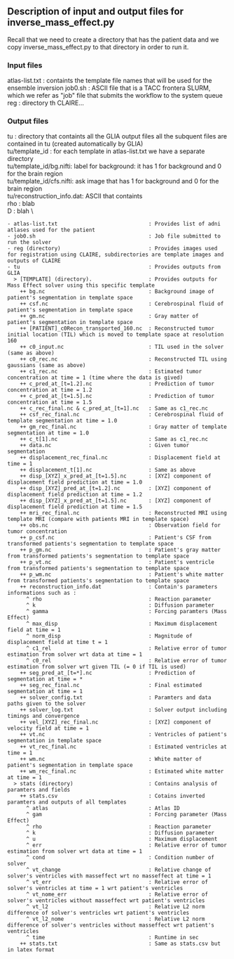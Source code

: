 ## Description of input and output files for inverse_mass_effect.py
Recall that we need to create a directory that has the patient data and we copy inverse_mass_effect.py to that directory in order to run it. 


### Input files
atlas-list.txt  : containts the template file names that will be used for the ensemble inversion
job0.sh : ASCII file that is a TACC frontera SLURM, which we refer as "job" file that submits the workflow to the system queue
reg : directory th CLAIRE...

### Output files
tu : directory that containts all the GLIA output files all the subquent files are contained in tu (created automatically by GLIA) \
tu/template_id : for each template in atlas-list.txt we have a separate directory  \
tu/template_id/bg.nifti: label for background: it has 1 for background and 0 for the brain region  \
tu/template_id/cfs.nifti: ask image that has 1 for background and 0 for the brain region \
tu/reconstruction_info.dat: ASCII that containts \
        rho : blab \
        D : blah \


 
    - atlas-list.txt                             : Provides list of adni atlases used for the patient
    - job0.sh                                    : Job file submitted to run the solver
    - reg (directory)                            : Provides images used for registration using CLAIRE, subdirectories are template images and outputs of CLAIRE
    - tu                                         : Provides outputs from GLIA 
      > [TEMPLATE] (directory).                  : Provides outputs for Mass Effect solver using this specific template 
        ++ bg.nc                                 : Background image of patient's segmentation in template space
        ++ csf.nc                                : Cerebrospinal fluid of patient's segmentation in template space
        ++ gm.nc                                 : Gray matter of patient's segmentation in template space
        ++ [PATIENT]_c0Recon_transported_160.nc  : Reconstructed tumor initial location (TIL) which is moved to template space at resolution 160
        ++ c0_input.nc                           : TIL used in the solver (same as above)
        ++ c0_rec.nc                             : Reconstructed TIL using gaussians (same as above)
        ++ c1_rec.nc                             : Estimated tumor concentration at time = 1 (time where the data is gived)
        ++ c_pred_at_[t=1.2].nc                  : Prediction of tumor concentration at time = 1.2 
        ++ c_pred_at_[t=1.5].nc                  : Prediction of tumor concentration at time = 1.5
        ++ c_rec_final.nc & c_pred_at_[t=1].nc   : Same as c1_rec.nc
        ++ csf_rec_final.nc                      : Cerebrospinal fluid of template segmentation at time = 1.0
        ++ gm_rec_final.nc                       : Gray matter of template segmentation at time = 1.0
        ++ c_t[1].nc                             : Same as c1_rec.nc
        ++ data.nc                               : Given tumor segmentation 
        ++ displacement_rec_final.nc             : Displacement field at time = 1
        ++ displacement_t[1].nc                  : Same as above 
        ++ disp_[XYZ]_x_pred_at_[t=1.5].nc       : [XYZ] component of displacement field prediction at time = 1.0
        ++ disp_[XYZ]_pred_at_[t=1.2].nc         : [XYZ] component of displacement field prediction at time = 1.2
        ++ disp_[XYZ]_x_pred_at_[t=1.5].nc       : [XYZ] component of displacement field prediction at time = 1.5
        ++ mri_rec_final.nc                      : Reconstructed MRI using template MRI (compare with patients MRI in template space)
        ++ obs.nc                                : Observation field for tumor concentration
        ++ p_csf.nc                              : Patient's CSF from transformed patients's segmentation to template space
        ++ p_gm.nc                               : Patient's gray matter from transformed patients's segmentation to template space
        ++ p_vt.nc                               : Patient's ventricle from transformed patients's segmentation to template space
        ++ p_wm.nc                               : Patient's white matter from transformed patients's segmentation to template space
        ++ reconstruction_info.dat               : Contain's parameters informations such as :
          ^ rho                                  : Reaction parameter 
          ^ k                                    : Diffusion parameter
          ^ gamma                                : Forcing paramters (Mass Effect)
          ^ max_disp                             : Maximum displacement field at time = 1 
          ^ norm_disp                            : Magnitude of displacement field at time t = 1
          ^ c1_rel                               : Relative error of tumor estimation from solver wrt data at time = 1
          ^ c0_rel                               : Relative error of tumor estimation from solver wrt given TIL (= 0 if TIL is used)
        ++ seg_pred_at_[t=*].nc                  : Prediction of segmentation at time = *
        ++ seg_rec_final.nc                      : Final estimated segmentation at time = 1
        ++ solver_config.txt                     : Paramters and data paths given to the solver 
        ++ solver_log.txt                        : Solver output including timings and convergence
        ++ vel_[XYZ]_rec_final.nc                : [XYZ] component of velocity field at time = 1
        ++ vt.nc                                 : Ventricles of patient's segmentation in template space
        ++ vt_rec_final.nc                       : Estimated ventricles at time = 1
        ++ wm.nc                                 : White matter of patient's segmentation in template space
        ++ wm_rec_final.nc                       : Estimated white matter at time = 1
      > stats (directory)                        : Contains analysis of paramters and fields 
        ++ stats.csv                             : Cotains inverted paramters and outputs of all templates 
          ^ atlas                                : Atlas ID 
          ^ gam                                  : Forcing parameter (Mass Effect)
          ^ rho                                  : Reaction parameter 
          ^ k                                    : Diffusion parameter 
          ^ u                                    : Maximum displacement
          ^ err                                  : Relative error of tumor estimation from solver wrt data at time = 1
          ^ cond                                 : Condition number of solver 
          ^ vt_change                            : Relative change of solver's ventricles with masseffect wrt no masseffect at time = 1
          ^ vt_err                               : Relative error of solver's ventricles at time = 1 wrt patient's ventricles 
          ^ vt_nome_err                          : Relative error of solver's ventricles without masseffect wrt patient's ventricles 
          ^ vt_l2                                : Relative L2 norm difference of solver's ventricles wrt patient's ventricles
          ^ vt_l2_nome                           : Relative L2 norm difference of solver's ventricles without masseffect wrt patient's ventricles
          ^ time                                 : Runtime in sec
        ++ stats.txt                             : Same as stats.csv but in latex format 
        

